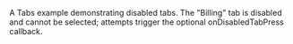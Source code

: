 A Tabs example demonstrating disabled tabs. The "Billing" tab is disabled and cannot be selected; attempts trigger the optional onDisabledTabPress callback.
